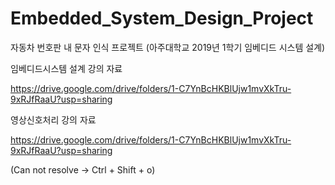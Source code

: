 # Embedded_System_Design_Project

자동차 번호판 내 문자 인식 프로젝트
(아주대학교 2019년 1학기 임베디드 시스템 설계)

임베디드시스템 설계 강의 자료

https://drive.google.com/drive/folders/1-C7YnBcHKBlUjw1mvXkTru-9xRJfRaaU?usp=sharing

영상신호처리 강의 자료

https://drive.google.com/drive/folders/1-C7YnBcHKBlUjw1mvXkTru-9xRJfRaaU?usp=sharing



(Can not resolve -> Ctrl + Shift + o)

